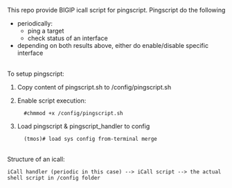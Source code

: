This repo provide BIGIP icall script for pingscript.
Pingscript do the following
- periodically:
  - ping a target
  - check status of an interface
- depending on both results above, either do enable/disable specific interface

<br>
To setup pingscript:

1. Copy content of pingscript.sh to /config/pingscript.sh
2. Enable script execution:

         #chmmod +x /config/pingscript.sh

4. Load pingscript & pingscript_handler to config
 
         (tmos)# load sys config from-terminal merge


<br>
Structure of an icall:
	
 	iCall handler (periodic in this case) --> iCall script --> the actual shell script in /config folder
